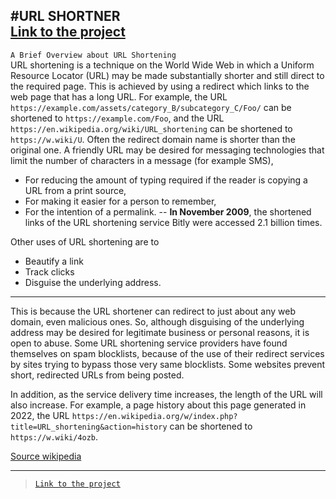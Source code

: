 #URL SHORTNER\
[Link to the project](https://frankurlshortner.netlify.app/)
---
`A Brief Overview about URL Shortening`\
URL shortening is a technique on the World Wide Web in which a Uniform Resource Locator (URL) may be made substantially shorter and still direct to the required page. 
This is achieved by using a redirect which links to the web page that has a long URL. 
For example, the URL `https://example.com/assets/category_B/subcategory_C/Foo/` can be shortened to `https://example.com/Foo`, and the URL `https://en.wikipedia.org/wiki/URL_shortening` can be shortened to `https://w.wiki/U`. Often the redirect domain name is shorter than the original one. 
A friendly URL may be desired for messaging technologies that limit the number of characters in a message (for example SMS), 
- For reducing the amount of typing required if the reader is copying a URL from a print source,
- For making it easier for a person to remember,
- For the intention of a permalink.
-- **In November 2009**, the shortened links of the URL shortening service Bitly were accessed 2.1 billion times.

Other uses of URL shortening are to 
- Beautify a link
- Track clicks
- Disguise the underlying address.

---

This is because the URL shortener can redirect to just about any web domain, even malicious ones. So, although disguising of the underlying address may be desired for legitimate business or personal reasons, it is open to abuse. Some URL shortening service providers have found themselves on spam blocklists, because of the use of their redirect services by sites trying to bypass those very same blocklists. Some websites prevent short, redirected URLs from being posted.

In addition, as the service delivery time increases, the length of the URL will also increase. For example, a page history about this page generated in 2022, the URL `https://en.wikipedia.org/w/index.php?title=URL_shortening&action=history` can be shortened to `https://w.wiki/4ozb`.

[Source wikipedia](https://en.wikipedia.org/wiki/URL_shortening)

---
>[`Link to the project`](https://frankurlshortner.netlify.app/)